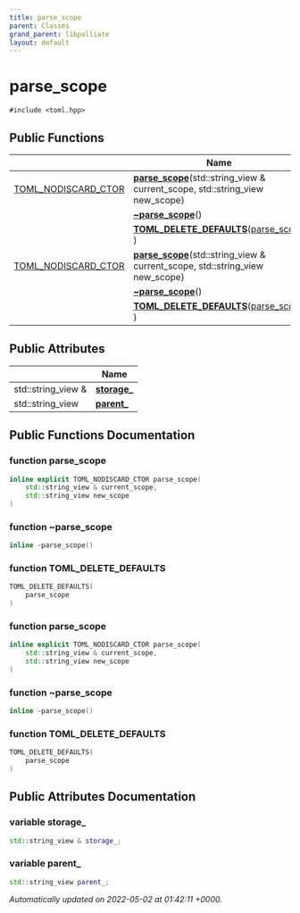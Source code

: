 ```yaml
---
title: parse_scope
parent: Classes
grand_parent: libpalliate
layout: default
---
```


# parse_scope






`#include <toml.hpp>`

## Public Functions

|                | Name           |
| -------------- | -------------- |
| [TOML_NODISCARD_CTOR](/libpalliate/generated/Files/toml_8hpp#define-toml-nodiscard-ctor) | **[parse_scope](/libpalliate/generated/Classes/structparse__scope#function-parse-scope)**(std::string_view & current_scope, std::string_view new_scope) |
| | **[~parse_scope](/libpalliate/generated/Classes/structparse__scope#function-~parse-scope)**() |
| | **[TOML_DELETE_DEFAULTS](/libpalliate/generated/Classes/structparse__scope#function-toml-delete-defaults)**([parse_scope](/libpalliate/generated/Classes/structparse__scope) ) |
| [TOML_NODISCARD_CTOR](/libpalliate/generated/Files/toml_8hpp#define-toml-nodiscard-ctor) | **[parse_scope](/libpalliate/generated/Classes/structparse__scope#function-parse-scope)**(std::string_view & current_scope, std::string_view new_scope) |
| | **[~parse_scope](/libpalliate/generated/Classes/structparse__scope#function-~parse-scope)**() |
| | **[TOML_DELETE_DEFAULTS](/libpalliate/generated/Classes/structparse__scope#function-toml-delete-defaults)**([parse_scope](/libpalliate/generated/Classes/structparse__scope) ) |

## Public Attributes

|                | Name           |
| -------------- | -------------- |
| std::string_view & | **[storage_](/libpalliate/generated/Classes/structparse__scope#variable-storage-)**  |
| std::string_view | **[parent_](/libpalliate/generated/Classes/structparse__scope#variable-parent-)**  |

## Public Functions Documentation

### function parse_scope

```cpp
inline explicit TOML_NODISCARD_CTOR parse_scope(
    std::string_view & current_scope,
    std::string_view new_scope
)
```


### function ~parse_scope

```cpp
inline ~parse_scope()
```


### function TOML_DELETE_DEFAULTS

```cpp
TOML_DELETE_DEFAULTS(
    parse_scope 
)
```


### function parse_scope

```cpp
inline explicit TOML_NODISCARD_CTOR parse_scope(
    std::string_view & current_scope,
    std::string_view new_scope
)
```


### function ~parse_scope

```cpp
inline ~parse_scope()
```


### function TOML_DELETE_DEFAULTS

```cpp
TOML_DELETE_DEFAULTS(
    parse_scope 
)
```


## Public Attributes Documentation

### variable storage_

```cpp
std::string_view & storage_;
```


### variable parent_

```cpp
std::string_view parent_;
```



_Automatically updated on 2022-05-02 at 01:42:11 +0000._